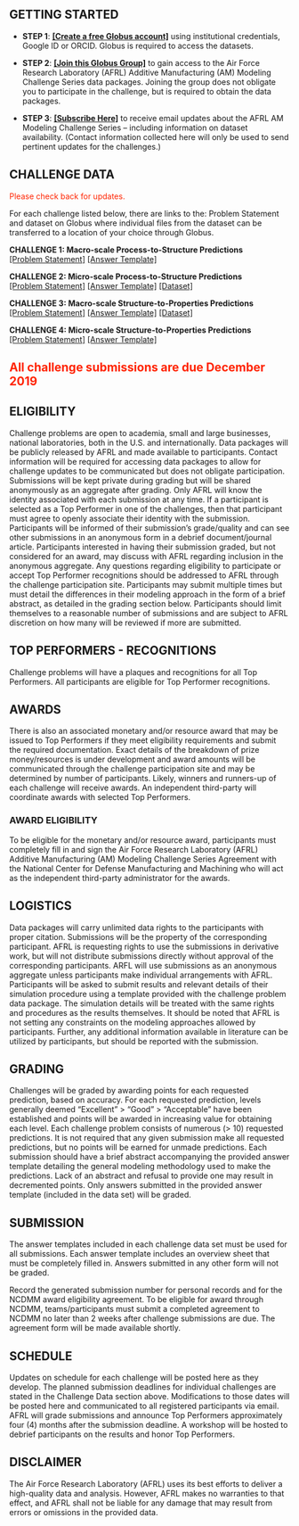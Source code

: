## GETTING STARTED

* **STEP 1**: **[[Create a free Globus account]]( https://globus.org/signup )** using institutional credentials, Google ID or ORCID. Globus is required to access the datasets.

* **STEP 2**: **[[Join this Globus Group]]( https://www.globus.org/app/groups/fe6bbb86-74fe-11e8-b558-0a7d99bc78fe/about )** to gain access to the Air Force Research Laboratory (AFRL) Additive Manufacturing (AM) Modeling Challenge Series data packages. Joining the group does not obligate you to participate in the challenge, but is required to obtain the data packages.

* **STEP 3**: **[[Subscribe Here]](https://docs.google.com/forms/d/e/1FAIpQLScibM5JVow6aEfebX5xGLK5zwKRP0O07RdD8jF2Emz6MIcbIQ/viewform?usp=sf_link )** to receive email updates about the AFRL AM Modeling Challenge Series – including information on dataset availability.  (Contact information collected here will only be used to send pertinent updates for the challenges.)

## CHALLENGE DATA

<span style="color:#FF2400">Please check back for updates.</span>

For each challenge listed below, there are links to the: Problem Statement and dataset on Globus where individual files from the dataset can be transferred to a location of your choice through Globus. 

**CHALLENGE 1: Macro-scale Process-to-Structure Predictions**<br>
[[Problem Statement]](https://materials-data-facility.github.io/MID3AS-AM-Challenge/Challenge1ProblemStatement_2019Release.pdf) [[Answer Template]](https://materials-data-facility.github.io/MID3AS-AM-Challenge/Challenge1AnswerTemplate.xlsx)

**CHALLENGE 2: Micro-scale Process-to-Structure Predictions**<br>
[[Problem Statement]](https://materials-data-facility.github.io/MID3AS-AM-Challenge/Challenge2ProblemStatement_2019Release.pdf) [[Answer Template]](https://materials-data-facility.github.io/MID3AS-AM-Challenge/Challenge2AnswerTemplate.xlsx) [[Dataset]](http://dx.doi.org/10.18126/M27H1Z)

**CHALLENGE 3: Macro-scale Structure-to-Properties Predictions**<br>
[[Problem Statement]](https://materials-data-facility.github.io/MID3AS-AM-Challenge/Challenge3ProblemStatement_2019Release.pdf) [[Answer Template]](https://materials-data-facility.github.io/MID3AS-AM-Challenge/Challenge3AnswerTemplate.xlsx) [[Dataset]](http://dx.doi.org/10.18126/M26639)

**CHALLENGE 4: Micro-scale Structure-to-Properties Predictions**<br>
[[Problem Statement]](https://materials-data-facility.github.io/MID3AS-AM-Challenge/Challenge4ProblemStatement_2019Release.pdf) [[Answer Template]](https://materials-data-facility.github.io/MID3AS-AM-Challenge/Challenge4AnswerTemplate.xlsx)

## <span style="color:#FF2400">All challenge submissions are due December 2019</span><br>

## ELIGIBILITY
Challenge problems are open to academia, small and large businesses, national laboratories, both in the U.S. and internationally. Data packages will be publicly released by AFRL and made available to participants. Contact information will be required for accessing data packages to allow for challenge updates to be communicated but does not obligate participation. Submissions will be kept private during grading but will be shared anonymously as an aggregate after grading. Only AFRL will know the identity associated with each submission at any time. If a participant is selected as a Top Performer in one of the challenges, then that participant must agree to openly associate their identity with the submission. Participants will be informed of their submission’s grade/quality and can see other submissions in an anonymous form in a debrief document/journal article. Participants interested in having their submission graded, but not considered for an award, may discuss with AFRL regarding inclusion in the anonymous aggregate. Any questions regarding eligibility to participate or accept Top Performer recognitions should be addressed to AFRL through the challenge participation site.
Participants may submit multiple times but must detail the differences in their modeling approach in the form of a brief abstract, as detailed in the grading section below. Participants should limit themselves to a reasonable number of submissions and are subject to AFRL discretion on how many will be reviewed if more are submitted.

## TOP PERFORMERS - RECOGNITIONS
Challenge problems will have a plaques and recognitions for all Top Performers. All participants are eligible for Top Performer recognitions.

## AWARDS
There is also an associated monetary and/or resource award that may be issued to Top Performers if they meet eligibility requirements and submit the required documentation. Exact details of the breakdown of prize money/resources is under development and award amounts will be communicated through the challenge participation site and may be determined by number of participants. Likely, winners and runners-up of each challenge will receive awards. An independent third-party will coordinate awards with selected Top Performers.

### AWARD ELIGIBILITY
To be eligible for the monetary and/or resource award, participants must completely fill in and sign the Air Force Research Laboratory (AFRL) Additive Manufacturing (AM) Modeling Challenge Series Agreement with the National Center for Defense Manufacturing and Machining who will act as the independent third-party administrator for the awards.

## LOGISTICS
Data packages will carry unlimited data rights to the participants with proper citation. Submissions will be the property of the corresponding participant. AFRL is requesting rights to use the submissions in derivative work, but will not distribute submissions directly without approval of the corresponding participants. ARFL will use submissions as an anonymous aggregate unless participants make individual arrangements with AFRL. Participants will be asked to submit results and relevant details of their simulation procedure using a template provided with the challenge problem data package. The simulation details will be treated with the same rights and procedures as the results themselves. It should be noted that AFRL is not setting any constraints on the modeling approaches allowed by participants. Further, any additional information available in literature can be utilized by participants, but should be reported with the submission.

## GRADING
Challenges will be graded by awarding points for each requested prediction, based on accuracy. For each requested prediction, levels generally deemed “Excellent” > “Good” > “Acceptable” have been established and points will be awarded in increasing value for obtaining each level. Each challenge problem consists of numerous (> 10) requested predictions. It is not required that any given submission make all requested predictions, but no points will be earned for unmade predictions. Each submission should have a brief abstract accompanying the provided answer template detailing the general modeling methodology used to make the predictions. Lack of an abstract and refusal to provide one may result in decremented points. Only answers submitted in the provided answer template (included in the data set) will be graded.  

## SUBMISSION
The answer templates included in each challenge data set must be used for all submissions.  Each answer template includes an overview sheet that must be completely filled in. Answers submitted in any other form will not be graded. 

Record the generated submission number for personal records and for the NCDMM award eligibility agreement. To be eligible for award through NCDMM, teams/participants must submit a completed agreement to NCDMM no later than 2 weeks after challenge submissions are due. The agreement form will be made available shortly.

## SCHEDULE
Updates on schedule for each challenge will be posted here as they develop. The planned submission deadlines for individual challenges are stated in the Challenge Data section above. Modifications to those dates will be posted here and communicated to all registered participants via email. AFRL will grade submissions and announce Top Performers approximately four (4) months after the submission deadline. A workshop will be hosted to debrief participants on the results and honor Top Performers.

## DISCLAIMER
The Air Force Research Laboratory (AFRL) uses its best efforts to deliver a high-quality data and analysis. However, AFRL makes no warranties to that effect, and AFRL shall not be liable for any damage that may result from errors or omissions in the provided data.
